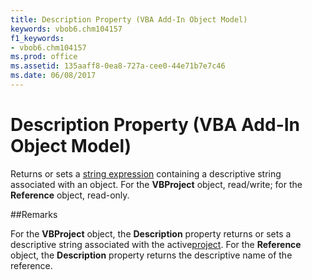 ```yaml
---
title: Description Property (VBA Add-In Object Model)
keywords: vbob6.chm104157
f1_keywords:
- vbob6.chm104157
ms.prod: office
ms.assetid: 135aaff8-0ea8-727a-cee0-44e71b7e7c46
ms.date: 06/08/2017
---
```



# Description Property (VBA Add-In Object Model)



Returns or sets a [string expression](../../Glossary/vbe-glossary.md) containing a descriptive string associated with an object. For the **VBProject** object, read/write; for the **Reference** object, read-only.

##Remarks

For the  **VBProject** object, the **Description** property returns or sets a descriptive string associated with the active[project](../../Glossary/vbe-glossary.md).
For the  **Reference** object, the **Description** property returns the descriptive name of the reference.

